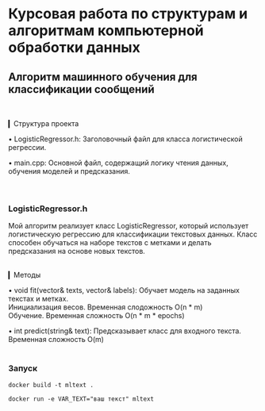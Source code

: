 # Курсовая работа по структурам и алгоритмам компьютерной обработки данных
## Алгоритм машинного обучения для классификации сообщений
<br />

▎Структура проекта

• LogisticRegressor.h: Заголовочный файл для класса логистической регрессии.

• main.cpp: Основной файл, содержащий логику чтения данных, обучения моделей и предсказания.
<br />
<br />
<br />

### LogisticRegressor.h
Мой алгоритм реализует класс LogisticRegressor, который использует логистическую регрессию для классификации текстовых данных. Класс способен обучаться на наборе текстов с метками и делать предсказания на основе новых текстов.
<br />
<br />

▎Методы

• void fit(vector<string>& texts, vector<double>& labels): Обучает модель на заданных текстах и метках.<br />
Инициализация весов. Временная слодожность O(n * m)<br />
Обучение. Временная сложность O(n * m * epochs)<br />

• int predict(string& text): Предсказывает класс для входного текста.<br />
Временная сложность O(m)
<br />
<br />
### Запуск
```
docker build -t mltext .
```
```
docker run -e VAR_TEXT="ваш текст" mltext
```
